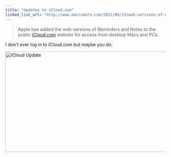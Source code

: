 ```yaml
---
title: "Updates to iCloud.com"
linked_list_url: "http://www.macrumors.com/2012/09/13/web-versions-of-notes-and-reminders-go-live-on-icloud-com/"
---
```

<blockquote><p>
  Apple has added the web versions of Reminders and Notes to the public <a href="http://www.icloud.com">iCloud.com</a> website for access from desktop Macs and PCs.
</p></blockquote>
<p>I don't ever log in to iCloud.com but maybe you do.</p>
<p><img src="https://chrisenns.com/wp-content/uploads/2012/09/Screen-Shot-2012-09-14-at-10.11.24-AM-600x316.png" alt="iCloud Update" title="iCloud Update" width="600" height="316" class="aligncenter size-large wp-image-20744" /></p>
